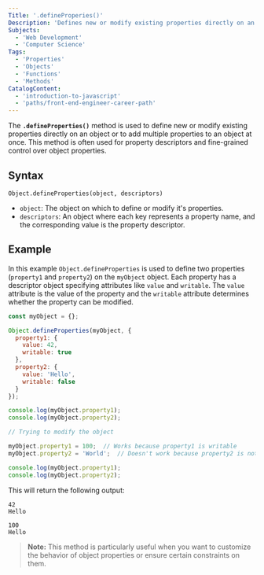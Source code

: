 ```yaml
---
Title: '.defineProperies()'
Description: 'Defines new or modify existing properties directly on an object'
Subjects:
  - 'Web Development'
  - 'Computer Science'
Tags:
  - 'Properties'
  - 'Objects'
  - 'Functions'
  - 'Methods'
CatalogContent:
  - 'introduction-to-javascript'
  - 'paths/front-end-engineer-career-path'
---
```


The **`.defineProperties()`** method is used to define new or modify existing properties directly on an object or to add multiple properties to an object at once. This method is often used for property descriptors and fine-grained control over object properties.

## Syntax

```pseudo
Object.defineProperties(object, descriptors)
```

- `object`: The object on which to define or modify it's properties.
- `descriptors`: An object where each key represents a property name, and the corresponding value is the property descriptor.

## Example

In this example `Object.defineProperties` is used to define two properties (`property1` and `property2`) on the `myObject` object. Each property has a descriptor object specifying attributes like `value` and `writable`.
The `value` attribute is the value of the property and the `writable` attribute determines whether the property can be modified.

```js
const myObject = {};

Object.defineProperties(myObject, {
  property1: {
    value: 42,
    writable: true
  },
  property2: {
    value: 'Hello',
    writable: false
  }
});

console.log(myObject.property1);
console.log(myObject.property2);

// Trying to modify the object

myObject.property1 = 100;  // Works because property1 is writable
myObject.property2 = 'World';  // Doesn't work because property2 is not writable

console.log(myObject.property1);  
console.log(myObject.property2);
```

This will return the following output:

```shell
42
Hello

100
Hello
```

> **Note:** This method is particularly useful when you want to customize the behavior of object properties or ensure certain constraints on them.